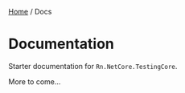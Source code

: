 [Home](/README.md) / Docs

# Documentation
Starter documentation for `Rn.NetCore.TestingCore`.

More to come...

<!--(Rn.BuildScriptHelper){
	"version": "1.0.107",
	"replace": true
}(END)-->